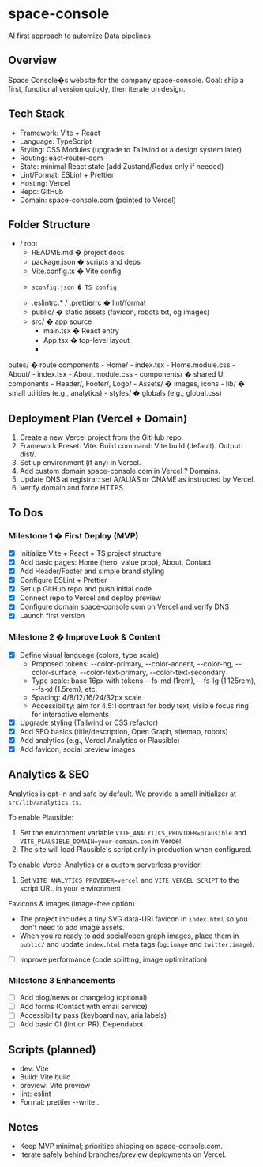 # space-console
AI first approach to automize Data pipelines

## Overview
Space Console�s website for the company space-console.
Goal: ship a first, functional version quickly, then iterate on design.

## Tech Stack
- Framework: Vite + React
- Language: TypeScript
- Styling: CSS Modules (upgrade to Tailwind or a design system later)
- Routing: 
eact-router-dom
- State: minimal React state (add Zustand/Redux only if needed)
- Lint/Format: ESLint + Prettier
- Hosting: Vercel
- Repo: GitHub
- Domain: space-console.com (pointed to Vercel)

## Folder Structure
- / root
  - README.md � project docs
  - package.json � scripts and deps
  - Vite.config.ts � Vite config
  - 	sconfig.json � TS config
  - .eslintrc.* / .prettierrc � lint/format
  - public/ � static assets (favicon, robots.txt, og images)
  - src/ � app source
    - main.tsx � React entry
    - App.tsx � top-level layout
    - 
outes/ � route components
      - Home/
        - index.tsx
        - Home.module.css
      - About/
        - index.tsx
        - About.module.css
    - components/ � shared UI components
      - Header/, Footer/, Logo/
    - Assets/ � images, icons
    - lib/ � small utilities (e.g., analytics)
    - styles/ � globals (e.g., global.css)

## Deployment Plan (Vercel + Domain)
1. Create a new Vercel project from the GitHub repo.
2. Framework Preset: Vite. Build command: Vite build (default). Output: dist/.
3. Set up environment (if any) in Vercel.
4. Add custom domain space-console.com in Vercel ? Domains.
5. Update DNS at registrar: set A/ALIAS or CNAME as instructed by Vercel.
6. Verify domain and force HTTPS.

## To Dos
### Milestone 1 � First Deploy (MVP)
- [X] Initialize Vite + React + TS project structure
- [X] Add basic pages: Home (hero, value prop), About, Contact
- [X] Add Header/Footer and simple brand styling
- [X] Configure ESLint + Prettier
- [X] Set up GitHub repo and push initial code
- [X] Connect repo to Vercel and deploy preview
- [X] Configure domain space-console.com on Vercel and verify DNS
- [X] Launch first version

### Milestone 2 � Improve Look & Content
- [X] Define visual language (colors, type scale)
  - Proposed tokens: --color-primary, --color-accent, --color-bg, --color-surface, --color-text-primary, --color-text-secondary
  - Type scale: base 16px with tokens --fs-md (1rem), --fs-lg (1.125rem), --fs-xl (1.5rem), etc.
  - Spacing: 4/8/12/16/24/32px scale
  - Accessibility: aim for 4.5:1 contrast for body text; visible focus ring for interactive elements
- [X] Upgrade styling (Tailwind or CSS refactor)
- [X] Add SEO basics (title/description, Open Graph, sitemap, robots)
- [X] Add analytics (e.g., Vercel Analytics or Plausible)
- [X] Add favicon, social preview images

## Analytics & SEO

Analytics is opt-in and safe by default. We provide a small initializer at `src/lib/analytics.ts`.

To enable Plausible:

1. Set the environment variable `VITE_ANALYTICS_PROVIDER=plausible` and `VITE_PLAUSIBLE_DOMAIN=your-domain.com` in Vercel.
2. The site will load Plausible's script only in production when configured.

To enable Vercel Analytics or a custom serverless provider:

1. Set `VITE_ANALYTICS_PROVIDER=vercel` and `VITE_VERCEL_SCRIPT` to the script URL in your environment.

Favicons & images (image-free option)

- The project includes a tiny SVG data-URI favicon in `index.html` so you don't need to add image assets.
- When you're ready to add social/open graph images, place them in `public/` and update `index.html` meta tags (`og:image` and `twitter:image`).

- [ ] Improve performance (code splitting, image optimization)

### Milestone 3 Enhancements
- [ ] Add blog/news or changelog (optional)
- [ ] Add forms (Contact with email service)
- [ ] Accessibility pass (keyboard nav, aria labels)
- [ ] Add basic CI (lint on PR), Dependabot

## Scripts (planned)
- dev: Vite
- Build: Vite build
- preview: Vite preview
- lint: eslint .
- Format: prettier --write .

## Notes
- Keep MVP minimal; prioritize shipping on space-console.com.
- Iterate safely behind branches/preview deployments on Vercel.
